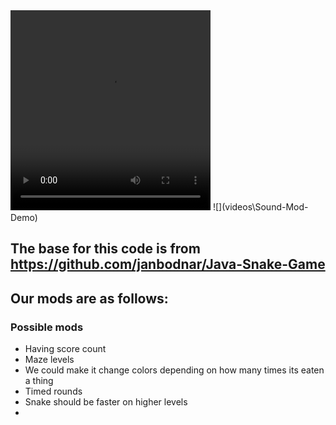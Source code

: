 <video width="320" height="320" controls>
  <source src="videos/Sound-Mod-Demo" type="video/mp4">
</video>
![](videos\Sound-Mod-Demo)

## The base for this code is from https://github.com/janbodnar/Java-Snake-Game

## Our mods are as follows: 

### Possible mods
* Having score count
* Maze levels
* We could make it change colors depending on how many times its eaten a thing
* Timed rounds
* Snake should be faster on higher levels
* 
